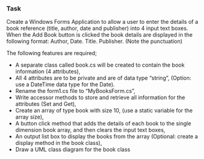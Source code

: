 ### Task
Create a Windows Forms Application to allow a user to enter the details of a book reference (title, author, date
and publisher) into 4 input text boxes. When the Add Book button is clicked the book details are displayed in
the following format: Author, Date. Title. Publisher. (Note the punctuation)

The following features are required;
  * A separate class called book.cs will be created to contain the book information (4 attributes),
  * All 4 attributes are to be private and are of data type “string”, (Option: use a DateTime data type for the
Date).
  * Rename the form1.cs file to “MyBooksForm.cs”,
  * Write accessor methods to store and retrieve all information for the attributes (Set and Get),
  * Create an array of type book with size 10, (use a static variable for the array size),
  * A button click method that adds the details of each book to the single dimension book array, and then
clears the input text boxes,
  * An output list box to display the books from the array (Optional: create a display method in the book
class),
  * Draw a UML class diagram for the book class
